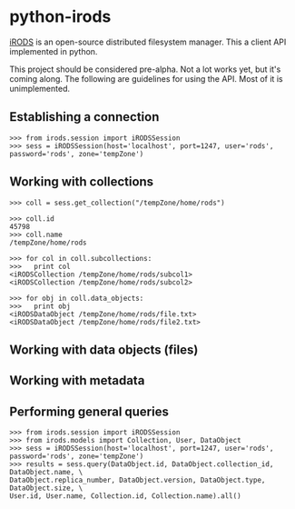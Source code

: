 python-irods
============

[iRODS](https://www.irods.org) is an open-source distributed filesystem manager.  This a client API implemented in python.

This project should be considered pre-alpha. Not a lot works yet, but it's coming along. The following are guidelines for using the API.  Most of it is unimplemented.

Establishing a connection
-------------------------
    >>> from irods.session import iRODSSession
    >>> sess = iRODSSession(host='localhost', port=1247, user='rods', password='rods', zone='tempZone')
    
Working with collections
------------------------
    >>> coll = sess.get_collection("/tempZone/home/rods")
    
    >>> coll.id
    45798
    >>> coll.name
    /tempZone/home/rods
    
    >>> for col in coll.subcollections:
    >>>   print col
    <iRODSCollection /tempZone/home/rods/subcol1>
    <iRODSCollection /tempZone/home/rods/subcol2>
    
    >>> for obj in coll.data_objects:
    >>>   print obj
    <iRODSDataObject /tempZone/home/rods/file.txt>
    <iRODSDataObject /tempZone/home/rods/file2.txt>
    
Working with data objects (files)
---------------------------------
    
Working with metadata
---------------------

Performing general queries
--------------------------
    >>> from irods.session import iRODSSession
    >>> from irods.models import Collection, User, DataObject
    >>> sess = iRODSSession(host='localhost', port=1247, user='rods', password='rods', zone='tempZone')
    >>> results = sess.query(DataObject.id, DataObject.collection_id, DataObject.name, \
    DataObject.replica_number, DataObject.version, DataObject.type, DataObject.size, \
    User.id, User.name, Collection.id, Collection.name).all()
